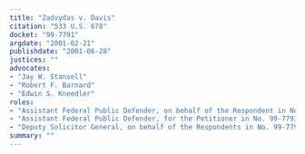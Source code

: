 ```yaml
---
title: "Zadvydas v. Davis"
citation: "533 U.S. 678"
docket: "99-7791"
argdate: "2001-02-21"
publishdate: "2001-06-28"
justices: ""
advocates:
- "Jay W. Stansell"
- "Robert F. Barnard"
- "Edwin S. Kneedler"
roles:
- "Assistant Federal Public Defender, on behalf of the Respondent in No. 00-38 (Ma)"
- "Assistant Federal Public Defender, for the Petitioner in No. 99-7791 (Zadvydas)"
- "Deputy Solicitor General, on behalf of the Respondents in No. 99-7791 and the Petitioners in No. 00-38"
summary: ""
---
```



